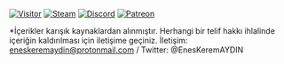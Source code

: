 [![Visitor](https://visitor-badge.laobi.icu/badge?page_id=EnesKeremAYDIN.Ataturk)](#)
[![Steam](https://img.shields.io/badge/donate-steam-blue?logo=Steam&style=flat-square)](https://steamcommunity.com/tradeoffer/new/?partner=434566573&token=g789u6Uv)
[![Discord](https://discord.com/api/guilds/718831818589339701/widget.png)](https://discord.gg/jkrBmQR)
[![Patreon](https://img.shields.io/badge/Donate-Patreon-red.svg)](https://discord.gg/jkrBmQR)

*İçerikler karışık kaynaklardan alınmıştır.
Herhangi bir telif hakkı ihlalinde içeriğin kaldırılması için iletişime geçiniz. İletişim: eneskeremaydin@protonmail.com / Twitter: @EnesKeremAYDIN
